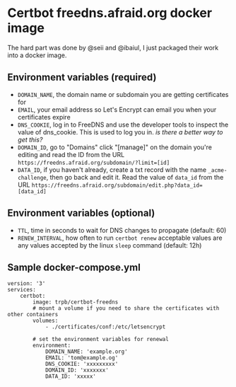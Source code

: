 # Certbot freedns.afraid.org docker image

The hard part was done by @seii and @ibaiul, I just packaged their work into a docker image.

## Environment variables (required)

- `DOMAIN_NAME`, the domain name or subdomain you are getting certificates for
- `EMAIL`, your email address so Let's Encrypt can email you when your certificates expire
- `DNS_COOKIE`, log in to FreeDNS and use the developer tools to inspect the value of dns_cookie. This is used to log you in. *is there a better way to get this?*
- `DOMAIN_ID`, go to "Domains" click "[manage]" on the domain you're editing and read the ID from the URL `https://freedns.afraid.org/subdomain/?limit=[id]`
- `DATA_ID`, if you haven't already, create a txt record with the name `_acme-challenge`, then go back and edit it. Read the value of `data_id` from the URL `https://freedns.afraid.org/subdomain/edit.php?data_id=[data_id]` 

## Environment variables (optional)

- `TTL`, time in seconds to wait for DNS changes to propagate (default: 60)
- `RENEW_INTERVAL`, how often to run `certbot renew` acceptable values are any values accepted by the linux `sleep` command (default: 12h)

## Sample docker-compose.yml

```
version: '3'
services:
    certbot:
        image: trpb/certbot-freedns
        # mount a volume if you need to share the certificates with other containers
        volumes: 
            - ./certificates/conf:/etc/letsencrypt

        # set the environment variables for renewal
        environment:
            DOMAIN_NAME: 'example.org'
            EMAIL: 'tom@example.og'
            DNS_COOKIE: 'xxxxxxxxx'
            DOMAIN_ID: 'xxxxxxx'
            DATA_ID: 'xxxxx'
```